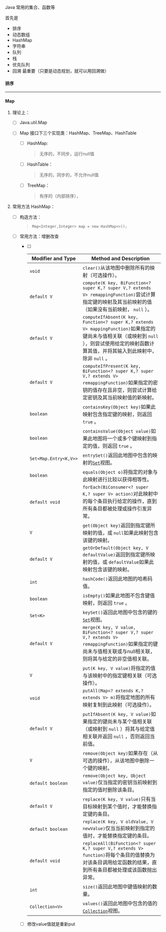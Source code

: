 Java 常用的集合、函数等

首先是

- 排序
- 动态数组
- HashMap
- 字符串
- 队列
- 栈
- 优先队列
- 回溯                    最重要（只要是动态规划，就可以用回溯做）



#### 排序

---

#### Map

1. 理论上：

   - [ ] Java.util.Map

   - [ ] Map 接口下三个实现类：HashMap、TreeMap、HashTable

     - [ ] HashMap:

       > 无序的，不同步，运行null值

     - [ ] HashTable：

       > 无序的，同步的，不允许null值

     - [ ] TreeMap：

       > 有序的（内部排序），

2. 常用方法 HashMap：

   - [ ] 构造方法：

     > `Map<Integer,Integer> map = new HashMap<>();`

   - [ ] 常用方法：增删改查

     - [ ] | Modifier and Type     | Method and Description                                       |
       | --------------------- | ------------------------------------------------------------ |
       | `void`                | `clear()`从该地图中删除所有的映射（可选操作）。              |
       | `default V`           | `compute(K key, BiFunction<? super K,? super V,? extends V> remappingFunction)`尝试计算指定键的映射及其当前映射的值（如果没有当前映射， `null` ）。 |
       | `default V`           | `computeIfAbsent(K key, Function<? super K,? extends V> mappingFunction)`如果指定的键尚未与值相关联（或映射到 `null` ），则尝试使用给定的映射函数计算其值，并将其输入到此映射中，除非 `null` 。 |
       | `default V`           | `computeIfPresent(K key, BiFunction<? super K,? super V,? extends V> remappingFunction)`如果指定的密钥的值存在且非空，则尝试计算给定密钥及其当前映射值的新映射。 |
       | `boolean`             | `containsKey(Object key)`如果此映射包含指定键的映射，则返回 `true` 。 |
       | `boolean`             | `containsValue(Object value)`如果此地图将一个或多个键映射到指定的值，则返回 `true` 。 |
       | `Set<Map.Entry<K,V>>` | `entrySet()`返回此地图中包含的映射的[`Set`](https://www.matools.com/file/manual/jdk_api_1.8_google/java/util/Set.html)视图。 |
       | `boolean`             | `equals(Object o)`将指定的对象与此映射进行比较以获得相等性。 |
       | `default void`        | `forEach(BiConsumer<? super K,? super V> action)`对此映射中的每个条目执行给定的操作，直到所有条目都被处理或操作引发异常。 |
       | `V`                   | `get(Object key)`返回到指定键所映射的值，或 `null`如果此映射包含该键的映射。 |
       | `default V`           | `getOrDefault(Object key, V defaultValue)`返回到指定键所映射的值，或 `defaultValue`如果此映射包含该键的映射。 |
       | `int`                 | `hashCode()`返回此地图的哈希码值。                           |
       | `boolean`             | `isEmpty()`如果此地图不包含键值映射，则返回 `true` 。        |
       | `Set<K>`              | `keySet()`返回此地图中包含的键的[`Set`](https://www.matools.com/file/manual/jdk_api_1.8_google/java/util/Set.html)视图。 |
       | `default V`           | `merge(K key, V value, BiFunction<? super V,? super V,? extends V> remappingFunction)`如果指定的键尚未与值相关联或与null相关联，则将其与给定的非空值相关联。 |
       | `V`                   | `put(K key, V value)`将指定的值与该映射中的指定键相关联（可选操作）。 |
       | `void`                | `putAll(Map<? extends K,? extends V> m)`将指定地图的所有映射复制到此映射（可选操作）。 |
       | `default V`           | `putIfAbsent(K key, V value)`如果指定的键尚未与某个值相关联（或映射到 `null` ）将其与给定值相关联并返回 `null` ，否则返回当前值。 |
       | `V`                   | `remove(Object key)`如果存在（从可选的操作），从该地图中删除一个键的映射。 |
       | `default boolean`     | `remove(Object key, Object value)`仅当指定的密钥当前映射到指定的值时删除该条目。 |
       | `default V`           | `replace(K key, V value)`只有当目标映射到某个值时，才能替换指定键的条目。 |
       | `default boolean`     | `replace(K key, V oldValue, V newValue)`仅当当前映射到指定的值时，才能替换指定键的条目。 |
       | `default void`        | `replaceAll(BiFunction<? super K,? super V,? extends V> function)`将每个条目的值替换为对该条目调用给定函数的结果，直到所有条目都被处理或该函数抛出异常。 |
       | `int`                 | `size()`返回此地图中键值映射的数量。                         |
       | `Collection<V>`       | `values()`返回此地图中包含的值的[`Collection`](https://www.matools.com/file/manual/jdk_api_1.8_google/java/util/Collection.html)视图。 |

     - [ ] 修改value值就是重新put                                           

